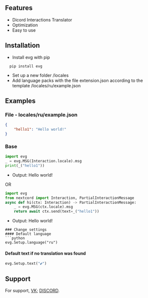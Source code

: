 
## Features
- Dicord Interactions Translator
- Optimization
- Easy to use


## Installation

 - Install evg with pip

```
  pip install evg
```
- Set up a new folder /locales
- Add language packs with the file extension.json according to the template /locales/ru/example.json
## Examples
### File - locales/ru/example.json
```json
{
    "hello1": "Hello world!"
}
```
### Base
```python
import evg
_ = evg.MSG(Interaction.locale).msg
print(_("hello1"))
```
* Output: Hello world!

OR
```python
import evg
from nextcord import Interaction, PartialInteractionMessage
async def hi(ctx: Interaction) -> PartialInteractionMessage:
    _ = evg.MSG(ctx.locale).msg
    return await ctx.send(text=_("hello1"))
```
* Output: Hello world!
```
### Change settings
#### Default language
```python
evg.Setup.language("ru")
```
#### Default text if no translation was found
```python
evg.Setup.text("💕")
```
## Support

For support, [VK](https://vk.com/id441692401); [DISCORD](https://discordapp.com/users/468846682843381760/).

